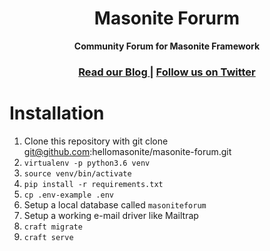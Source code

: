 <h1 align="center">Masonite Forurm</h1>

<div align="center">
  <strong>Community Forum for Masonite Framework</strong>
</div>

<div align="center">
  <h3>
    <a href="https://www.hellomasonite.com/">
      Read our Blog
    </a>
    <span> | </span>
    <a href="https://twitter.com/HelloMasonite">
      Follow us on Twitter
    </a>
  </h3>
</div>

# Installation

1. Clone this repository with git clone git@github.com:hellomasonite/masonite-forum.git
2. `virtualenv -p python3.6 venv`
3. `source venv/bin/activate`
4. `pip install -r requirements.txt`
5. `cp .env-example .env`
6. Setup a local database called `masoniteforum`
7. Setup a working e-mail driver like Mailtrap
8. `craft migrate`
9. `craft serve`
